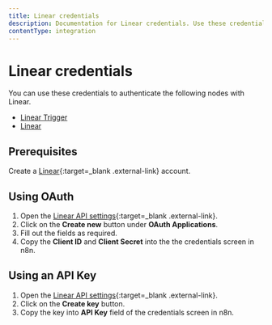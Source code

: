 ```yaml
---
title: Linear credentials
description: Documentation for Linear credentials. Use these credentials to authenticate Linear in n8n, a workflow automation platform.
contentType: integration
---
```


# Linear credentials

You can use these credentials to authenticate the following nodes with Linear.

* [Linear Trigger](/integrations/builtin/trigger-nodes/n8n-nodes-base.lineartrigger/)
* [Linear](/integrations/builtin/app-nodes/n8n-nodes-base.linear/)

## Prerequisites

Create a [Linear](https://linear.app/){:target=_blank .external-link} account.

## Using OAuth
1. Open the [Linear API settings](https://linear.app/settings/api){:target=_blank .external-link}.
2. Click on the **Create new** button under **OAuth Applications**.
3. Fill out the fields as required.
4. Copy the **Client ID** and **Client Secret** into the the credentials screen in n8n. 
 
## Using an API Key

1. Open the [Linear API settings](https://linear.app/settings/api){:target=_blank .external-link}.
2. Click on the **Create key** button.
3. Copy the key into **API Key** field of the credentials screen in n8n.

